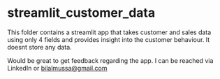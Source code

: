 # streamlit_customer_data
This folder contains a streamlit app that takes customer and sales data using only 4 fields and provides insight into the customer behaviour.
It doesnt store any data.

Would be great to get feedback regarding the app. I can be reached via LinkedIn or bilalmussa@gmail.com
